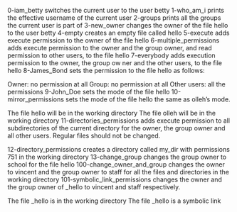 0-iam_betty switches the current user to the user betty
1-who_am_i prints the effective username of the current user
2-groups prints all the groups the current user is part of
3-new_owner changes the owner of the file hello to the user betty
4-empty creates an empty file called hello
5-execute adds execute permission to the owner of the file hello
6-multiple_permissions adds execute permission to the owner and the group owner, and read permission to other users, to the file hello
7-everybody adds execution permission to the owner, the group ow
ner and the other users, to the file hello
8-James_Bond sets the permission to the file hello as follows:

Owner: no permission at all
Group: no permission at all
Other users: all the permissions
9-John_Doe sets the mode of the file hello
10-mirror_permissions sets the mode of the file hello the same as olleh’s mode.

The file hello will be in the working directory
The file olleh will be in the working directory
11-directories_permissions adds execute permission to all subdirectories of the current directory for the owner, the group owner and all other users. Regular files should not be changed.


12-directory_permissions creates a directory called my_dir with permissions 751 in the working directory
13-change_group changes the group owner to school for the file hello
100-change_owner_and_group changes the owner to vincent and the group owner to staff for all the files and directories in the working directory
101-symbolic_link_permissions changes the owner and the group owner of _hello to vincent and staff respectively.

The file _hello is in the working directory
The file _hello is a symbolic link
